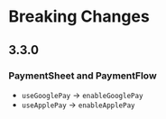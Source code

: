 # Breaking Changes
## 3.3.0
### PaymentSheet and PaymentFlow
- `useGooglePay` -> `enableGooglePay`
- `useApplePay` -> `enableApplePay`

